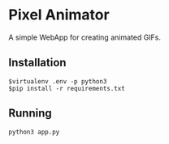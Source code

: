 # Pixel Animator

A simple WebApp for creating animated GIFs.

## Installation

```
$virtualenv .env -p python3
$pip install -r requirements.txt
```

## Running

```
python3 app.py
```